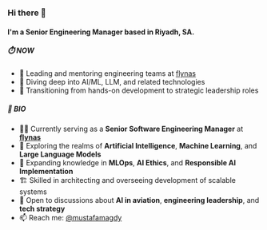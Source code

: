 ### Hi there 👋

#### I'm a Senior Engineering Manager based in Riyadh, SA.

##### ⏱️ NOW
- 🚀 Leading and mentoring engineering teams at [flynas](https://www.flynas.com/en)
- 🧠 Diving deep into AI/ML, LLM, and related technologies
- 🔄 Transitioning from hands-on development to strategic leadership roles

##### 💎 BIO
- 👨‍💼 Currently serving as a **Senior Software Engineering Manager** at [**flynas**](https://www.flynas.com/en)
- 🤖 Exploring the realms of **Artificial Intelligence**, **Machine Learning**, and **Large Language Models**
- 🌱 Expanding knowledge in **MLOps**, **AI Ethics**, and **Responsible AI Implementation**
- 🏗️ Skilled in architecting and overseeing development of scalable systems
- 💬 Open to discussions about **AI in aviation**, **engineering leadership**, and **tech strategy**
- 📫 Reach me: [@mustafamagdy](https://twitter.com/mustafamagdy)
